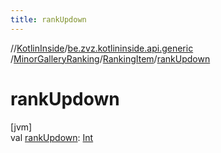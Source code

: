 ```yaml
---
title: rankUpdown
---
```

//[KotlinInside](../../../../index.html)/[be.zvz.kotlininside.api.generic](../../index.html)
/[MinorGalleryRanking](../index.html)/[RankingItem](index.html)/[rankUpdown](rank-updown.html)

# rankUpdown

[jvm]\
val [rankUpdown](rank-updown.html): [Int](https://kotlinlang.org/api/latest/jvm/stdlib/kotlin/-int/index.html)




